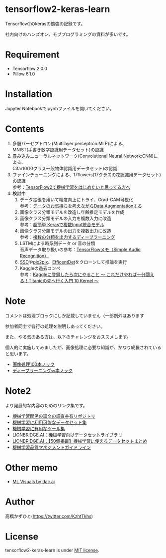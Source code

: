 # tensorflow2-keras-learn
 Tensorflow2のkerasの勉強の記録です。
 
 社内向けのハンズオン、モブプログラミングの資料が多いです。

# Requirement
 
* Tensorflow 2.0.0
* Pillow 6.1.0
 
# Installation
 
Jupyter Notebookでipynbファイルを開いてください。

# Contents

1. 多層パーセプトロン(Multilayer perceptron:MLP)による、<br>MNIST(手書き数字認識用データセット)の認識
1. 畳み込みニューラルネットワーク(Convolutional Neural Network:CNN)による、<br>Cifar10(10クラス一般物体認識用データセット)の認識
1. ファインチューニングによる、17flowers(17クラスの花認識用データセット)の認識<br>参考：[TensorFlow2で機械学習をはじめたいと思ってる方へ](https://qiita.com/tatsuya11bbs/items/7d7a2c920730ae0c592a)
1. 検討中
    1. データ拡張を用いて精度向上にトライ、Grad-CAM可視化<br>参考：[データのお気持ちを考えながらData Augmentationする](https://blog.shikoan.com/manual-augmentation/)
    1. 画像クラス分類モデルを改造し年齢推定モデルを作成
    1. 画像クラス分類モデルの入力を複数入力に改造<br>参考：[超簡単 Kerasで複数Input統合モデル](https://qiita.com/FukuharaYohei/items/58cfbce0ed81833a2da1)
    1. 画像クラス分類モデルの出力を複数出力に改造<br>参考：[複数の分類を出力するディープラーニング](https://qiita.com/cvusk/items/1439c1c6dde160c48d13)
    1. LSTMによる時系列データ or 音の分類<br>音声データ取り扱いの参考：[TensorFlowメモ（Simple Audio Recognition）](https://work-in-progress.hatenablog.com/entry/2020/02/08/111004)
    1. [SSD](https://github.com/calmisential/TensorFlow2.0_SSD)や[pix2pix](https://www.tensorflow.org/tutorials/generative/pix2pix)、[EfficentDet](https://github.com/Guillem96/efficientdet-tf)をクローンして推論を実行
    1. Kaggleの過去コンペ<br>参考：[Kaggleに登録したら次にやること ～ これだけやれば十分闘える！Titanicの先へ行く入門 10 Kernel ～](https://qiita.com/upura/items/3c10ff6fed4e7c3d70f0)
    

# Note

コメントは処理ブロックにしか記載していません（一部例外はあります

参加者同士で各行の処理を説明しあってください。

また、やる気のある方は、以下のチャレンジをおススメします。

個人的に実施してみましたが、画像処理に必要な知識が、かなり網羅されていると思います。

* [画像処理100本ノック](https://github.com/yoyoyo-yo/Gasyori100knock)
* [ディープラーニング∞本ノック](https://github.com/yoyoyo-yo/DeepLearningMugenKnock)

# Note2
より発展的な内容のためのリンク集です。

* [機械学習関係の論文の調査共有リポジトリ](https://github.com/arXivTimes/arXivTimes)
* [機械学習に利用可能なデータセット集](https://github.com/arXivTimes/arXivTimes/tree/master/datasets)
* [機械学習に有用なツール集](https://github.com/arXivTimes/arXivTimes/tree/master/tools)
* [LIONBRIDGE.AI：機械学習向けデータセットライブラリ](https://lionbridge.ai/ja/datasets/library/)
* [LIONBRIDGE.AI：【50個掲載】機械学習に使えるデータセットまとめ](https://lionbridge.ai/ja/datasets/the-50-best-free-datasets-for-machine-learning/)
* [機械学習品質マネジメントガイドライン](https://www.cpsec.aist.go.jp/achievements/aiqm/)

# Other memo
* [ML Visuals by dair.ai](https://docs.google.com/presentation/d/11mR1nkIR9fbHegFkcFq8z9oDQ5sjv8E3JJp1LfLGKuk/edit#slide=id.p)
 
# Author
高橋かずひと(https://twitter.com/KzhtTkhs)
 
# License 
tensorflow2-keras-learn is under [MIT license](https://en.wikipedia.org/wiki/MIT_License).
